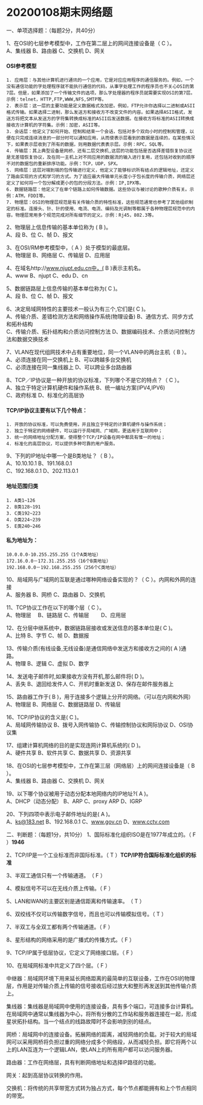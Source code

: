 # 20200108期末网络题

一、单项选择题：（每题2分，共40分）

1、在OSI的七层参考模型中，工作在第二层上的网间连接设备是（  C   ）。
<br>A、集线器        B、路由器      C、交换机         D、网关

#### OSI参考模型
    1. 应用层：与其他计算机进行通讯的一个应用，它是对应应用程序的通信服务的。例如，一个没有通信功能的字处理程序就不能执行通信的代码，从事字处理工作的程序员也不关心OSI的第7层。但是，如果添加了一个传输文件的选项，那么字处理器的程序员就需要实现OSI的第7层。示例：telnet，HTTP,FTP,WWW,NFS,SMTP等。
    2. 表示层：这一层的主要功能是定义数据格式及加密。例如，FTP允许你选择以二进制或ASII格式传输。如果选择二进制，那么发送方和接收方不改变文件的内容。如果选择ASII格式，发送方将把文本从发送方的字符集转换成标准的ASII后发送数据。在接收方将标准的ASII转换成接收方计算机的字符集。示例：加密，ASII等。
    3. 会话层：他定义了如何开始、控制和结束一个会话，包括对多个双向小时的控制和管理，以便在只完成连续消息的一部分时可以通知应用，从而使表示层看到的数据是连续的，在某些情况下，如果表示层收到了所有的数据，则用数据代表表示层。示例：RPC，SQL等。
    4. 传输层：其上典型设备是网桥，还有二层交换机,这层的功能包括是否选择差错恢复协议还是无差错恢复协议，及在同一主机上对不同应用的数据流的输入进行复用，还包括对收到的顺序不对的数据包的重新排序功能。示例：TCP，UDP，SPX。
    5. 网络层：这层对端到端的包传输进行定义，他定义了能够标识所有结点的逻辑地址，还定义了路由实现的方式和学习的方式。为了适应最大传输单元长度小于包长度的传输介质，网络层还定义了如何将一个包分解成更小的包的分段方法。示例：IP,IPX等。
    6. 数据链路层：他定义了在单个链路上如何传输数据。这些协议与被讨论的歌种介质有关。示例：ATM，FDDI等。
    7. 物理层：OSI的物理层规范是有关传输介质的特性标准，这些规范通常也参考了其他组织制定的标准。连接头、针、针的使用、电流、电流、编码及光调制等都属于各种物理层规范中的内容。物理层常用多个规范完成对所有细节的定义。示例：Rj45，802.3等。

2、物理层上信息传输的基本单位称为 (  B    )。
<br>A、段            B、位          C、帧             D、报文

3、在OSI/RM参考模型中，（  A  ）处于模型的最底层。
<br>A、物理层        B、网络层       C、传输层         D、应用层

4、在域名http://www.njupt.edu.cn中，(  B   )表示主机名。
<br>A、www      B、njupt       C、edu      D、cn

5、数据链路层上信息传输的基本单位称为(  C   )。
<br>A、段            B、位           C、帧          D、报文

6、决定局域网特性的主要技术一般认为有三个,它们是(  C   )。
<br>A、传输介质、差错检测方法和网络操作系统(物理设备)     B、通信方式、同步方式和拓朴结构
<br>C、传输介质、拓扑结构和介质访问控制方法              D、数据编码技术、介质访问控制方法和数据交换技术

7、VLAN在现代组网技术中占有重要地位，同一个VLAN中的两台主机（  B  ）。
<br>A、必须连接在同一交换机上      B、可以跨越多台交换机
<br>C、必须连接在同一集线器上      D、可以跨业多台路由器

8、TCP／IP协议是一种开放的协议标准，下列哪个不是它的特点？（  C  ）。
<br>A、独立于特定计算机硬件和操作系统      B、统一编址方案(IPV4,IPV6)
<br>C、政府标准         D、标准化的高层协

#### TCP/IP协议主要有以下几个特点：
    1. 开放的协议标准，可以免费使用，并且独立于特定的计算机硬件与操作系统；
    2. 独立于特定的网络硬件，可以运行于局域网、广域网，更适用于互联网中；
    3. 统一的网络地址分配方案，使得整个TCP/IP设备在网中都具有惟一的地址；
    4. 标准化的高层协议，可以提供多种可靠的用户服务。

9、下列的IP地址中哪一个是B类地址？（  B  ）。
<br>A、10.10.10.1         B、191.168.0.1
<br>C、192.168.0.1        D、202.113.0.1

#### 地址范围归类
    1. A类1~126
    2. B类128~191
    3. C类192~223
    4. D类224~239
    5. E类240~246
#### 私为地址为：
    10.0.0.0-10.255.255.255（1个A类地址）
    172.16.0.0－172.31.255.255（16个B类地址）
    192.168.0.0－192.168.255.255（256个C类地址）
10、局域网与广域网的互联是通过哪种网络设备实现的？（  C  ）。内网和外网的连接
<br>A、服务器      B、网桥      C、路由器      D、交换机

11、TCP协议工作在以下的哪个层（  C ）。
<br>A、物理层　    B、链路层    C、传输层　　  D、应用层

12、在分层中继系统中，数据链路层接收或发送信息的基本单位是(  C  )。
<br>A、比特      B、字节      C、帧      D、数据报

13、传输介质(有线设备,无线设备)是通信网络中发送方和接收方之间的(  A  )通路。
<br>A、物理      B、逻辑      C、虚拟      D、数字

14、发送电子邮件时,如果接收方没有开机,那么邮件将(   D  )。
<br>A、丢失  B、退回给发件人  C、开机时重新发送 D、保存在邮件服务器上

15、路由器工作于(  B   )，用于连接多个逻辑上分开的网络。（可以在内网和外网）
<br>A、物理层    B、网络层     C、数据链路层     D、传输层

16、TCP/IP协议的含义是(  C   )。
<br>A、局域网传输协议 B、拨号入网传输协 C、传输控制协议和网际协议 D、OSI协议集

17、组建计算机网络的目的是实现连网计算机系统的(  D    )。
<br>A、硬件共享      B、软件共享      C、数据共享      D、资源共享

18、在OSI的七层参考模型中，工作在第三层（网络层）上的网间连接设备是（  B  ）。
<br>A、集线器        B、路由器       C、交换机       D、网关

19、以下哪个协议被用于动态分配本地网络内的IP地址?(   A   )。
<br>A、DHCP（动态分配）     B、ARP      C、proxy ARP      D、IGRP

20、下列四项中表示电子邮件地址的是(  A  )。
<br>A、ks@183.net B、192.168.0.1  C、www.gov.cn  D、www.cctv.com

二、判断题：（每题1分，共10分）
1、国际标准化组织ISO是在1977年成立的。（  F  ）**1946**

2、TCP/IP是一个工业标准而非国际标准。（  T   ）**TCP/IP符合国际标准化组织的标准**

3、半双工通信只有一个传输通道。　（  F   ）

4、模拟信号不可以在无线介质上传输。（   F   ）

5、LAN和WAN的主要区别是通信距离和传输速率。　（   T   ）

6、双绞线不仅可以传输数字信号，而且也可以传输模拟信号。（   T   ）

7、半双工与全双工都有两个传输通道。（   F   ）

8、星形结构的网络采用的是广播式的传播方式。（  F   ）

9、TCP/IP属于低层协议，它定义了网络接口层。（  F  ）

10、在局域网标准中共定义了四个层。（  F  ） 

中继器：局域网环境下用来延长网络距离的最简单的互联设备，工作在OSI的物理层，作用是对传输介质上传输的信号接收后经过放大和整形再发送到其他传输介质上。

集线器：集线器是局域网中使用的连接设备，具有多个端口，可连接多台计算机。在局域网中通常以集线器为中心，将所有分散的工作站和服务器连接在一起，形成星状拓扑结构。当一个结点的线路故障时不会影响到别的结点。

网桥：局域网中的连接设备。拓展网络的距离，减轻网络的负载。对于较大的局域网可以采用网桥将负担过重的网络分成多个网络段，从而减轻负担。即它将两个以上的LAN互连为一个逻辑LAN，使LAN上的所有用户都可以访问服务器。

路由器：工作在网络层，具有判断网络地址和选择IP路径的功能。

网关：起到高层协议转换的作用。

交换机：将传统的共享带宽方式转为独占方式，每个节点都能拥有和上个节点相同的带宽。

 

